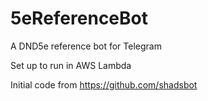 # 5eReferenceBot

A DND5e reference bot for Telegram

Set up to run in AWS Lambda

Initial code from https://github.com/shadsbot
